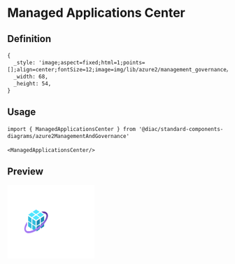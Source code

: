 # Managed Applications Center

## Definition

```
{
  _style: 'image;aspect=fixed;html=1;points=[];align=center;fontSize=12;image=img/lib/azure2/management_governance/Managed_Applications_Center.svg;strokeColor=none;',
  _width: 68,
  _height: 54,
}
```

## Usage

```
import { ManagedApplicationsCenter } from '@diac/standard-components-diagrams/azure2ManagementAndGovernance'

<ManagedApplicationsCenter/>
```

## Preview

<img src="./managed-applications-center.png" width="200"/>
